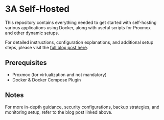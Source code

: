 # 3A Self-Hosted

This repository contains everything needed to get started with self-hosting various applications using Docker, along with useful scripts for Proxmox and other dynamic setups.

For detailed instructions, configuration explanations, and additional setup steps, please visit the [full blog post here](https://kraaakilo.com/blog/mon-setup-self-hosting).

## Prerequisites

- Proxmox (for virtualization and not mandatory)
- Docker & Docker Compose Plugin

## Notes

For more in-depth guidance, security configurations, backup strategies, and monitoring setup, refer to the blog post linked above.

